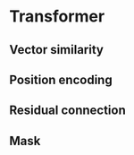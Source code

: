 # Transformer

## Vector similarity
## Position encoding
## Residual connection
## Mask
## 
<!--stackedit_data:
eyJoaXN0b3J5IjpbMTIxOTAyMzAyMV19
-->